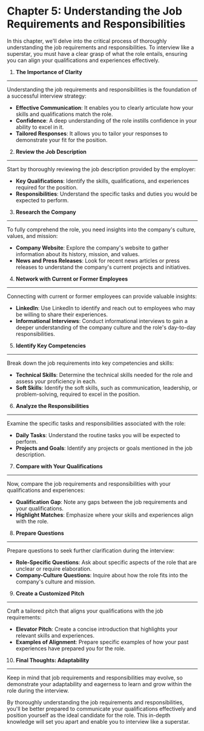 Chapter 5: Understanding the Job Requirements and Responsibilities
==================================================================

In this chapter, we'll delve into the critical process of thoroughly understanding the job requirements and responsibilities. To interview like a superstar, you must have a clear grasp of what the role entails, ensuring you can align your qualifications and experiences effectively.

1. **The Importance of Clarity**
--------------------------------

Understanding the job requirements and responsibilities is the foundation of a successful interview strategy:

* **Effective Communication**: It enables you to clearly articulate how your skills and qualifications match the role.
* **Confidence**: A deep understanding of the role instills confidence in your ability to excel in it.
* **Tailored Responses**: It allows you to tailor your responses to demonstrate your fit for the position.

2. **Review the Job Description**
---------------------------------

Start by thoroughly reviewing the job description provided by the employer:

* **Key Qualifications**: Identify the skills, qualifications, and experiences required for the position.
* **Responsibilities**: Understand the specific tasks and duties you would be expected to perform.

3. **Research the Company**
---------------------------

To fully comprehend the role, you need insights into the company's culture, values, and mission:

* **Company Website**: Explore the company's website to gather information about its history, mission, and values.
* **News and Press Releases**: Look for recent news articles or press releases to understand the company's current projects and initiatives.

4. **Network with Current or Former Employees**
-----------------------------------------------

Connecting with current or former employees can provide valuable insights:

* **LinkedIn**: Use LinkedIn to identify and reach out to employees who may be willing to share their experiences.
* **Informational Interviews**: Conduct informational interviews to gain a deeper understanding of the company culture and the role's day-to-day responsibilities.

5. **Identify Key Competencies**
--------------------------------

Break down the job requirements into key competencies and skills:

* **Technical Skills**: Determine the technical skills needed for the role and assess your proficiency in each.
* **Soft Skills**: Identify the soft skills, such as communication, leadership, or problem-solving, required to excel in the position.

6. **Analyze the Responsibilities**
-----------------------------------

Examine the specific tasks and responsibilities associated with the role:

* **Daily Tasks**: Understand the routine tasks you will be expected to perform.
* **Projects and Goals**: Identify any projects or goals mentioned in the job description.

7. **Compare with Your Qualifications**
---------------------------------------

Now, compare the job requirements and responsibilities with your qualifications and experiences:

* **Qualification Gap**: Note any gaps between the job requirements and your qualifications.
* **Highlight Matches**: Emphasize where your skills and experiences align with the role.

8. **Prepare Questions**
------------------------

Prepare questions to seek further clarification during the interview:

* **Role-Specific Questions**: Ask about specific aspects of the role that are unclear or require elaboration.
* **Company-Culture Questions**: Inquire about how the role fits into the company's culture and mission.

9. **Create a Customized Pitch**
--------------------------------

Craft a tailored pitch that aligns your qualifications with the job requirements:

* **Elevator Pitch**: Create a concise introduction that highlights your relevant skills and experiences.
* **Examples of Alignment**: Prepare specific examples of how your past experiences have prepared you for the role.

10. **Final Thoughts: Adaptability**
------------------------------------

Keep in mind that job requirements and responsibilities may evolve, so demonstrate your adaptability and eagerness to learn and grow within the role during the interview.

By thoroughly understanding the job requirements and responsibilities, you'll be better prepared to communicate your qualifications effectively and position yourself as the ideal candidate for the role. This in-depth knowledge will set you apart and enable you to interview like a superstar.
